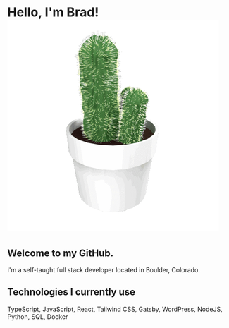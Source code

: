 <h1>Hello, I'm Brad! <img src="/cactus.gif"  alt="cactus"></h1> 

<h2>Welcome to my GitHub.</h2>

I'm a self-taught full stack developer located in Boulder, Colorado. 

<h2>Technologies I currently use</h2>

TypeScript, JavaScript, React, Tailwind CSS, Gatsby, WordPress, NodeJS, Python, SQL, Docker

